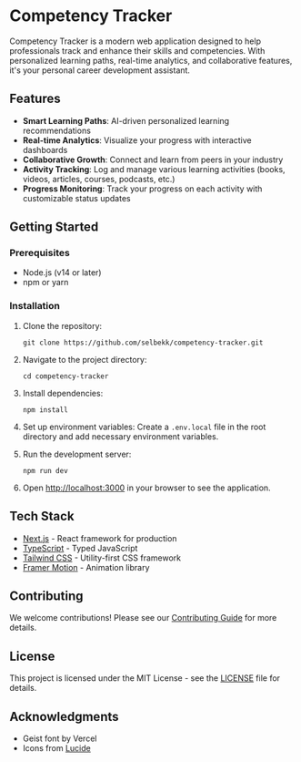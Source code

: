 # Competency Tracker

Competency Tracker is a modern web application designed to help professionals track and enhance their skills and competencies. With personalized learning paths, real-time analytics, and collaborative features, it's your personal career development assistant.

## Features

- **Smart Learning Paths**: AI-driven personalized learning recommendations
- **Real-time Analytics**: Visualize your progress with interactive dashboards
- **Collaborative Growth**: Connect and learn from peers in your industry
- **Activity Tracking**: Log and manage various learning activities (books, videos, articles, courses, podcasts, etc.)
- **Progress Monitoring**: Track your progress on each activity with customizable status updates

## Getting Started

### Prerequisites

- Node.js (v14 or later)
- npm or yarn

### Installation

1. Clone the repository:
   ```
   git clone https://github.com/selbekk/competency-tracker.git
   ```

2. Navigate to the project directory:
   ```
   cd competency-tracker
   ```

3. Install dependencies:
   ```
   npm install
   ```

4. Set up environment variables:
   Create a `.env.local` file in the root directory and add necessary environment variables.

5. Run the development server:
   ```
   npm run dev
   ```

6. Open [http://localhost:3000](http://localhost:3000) in your browser to see the application.

## Tech Stack

- [Next.js](https://nextjs.org/) - React framework for production
- [TypeScript](https://www.typescriptlang.org/) - Typed JavaScript
- [Tailwind CSS](https://tailwindcss.com/) - Utility-first CSS framework
- [Framer Motion](https://www.framer.com/motion/) - Animation library

## Contributing

We welcome contributions! Please see our [Contributing Guide](CONTRIBUTING.md) for more details.

## License

This project is licensed under the MIT License - see the [LICENSE](LICENSE) file for details.

## Acknowledgments

- Geist font by Vercel
- Icons from [Lucide](https://lucide.dev/)